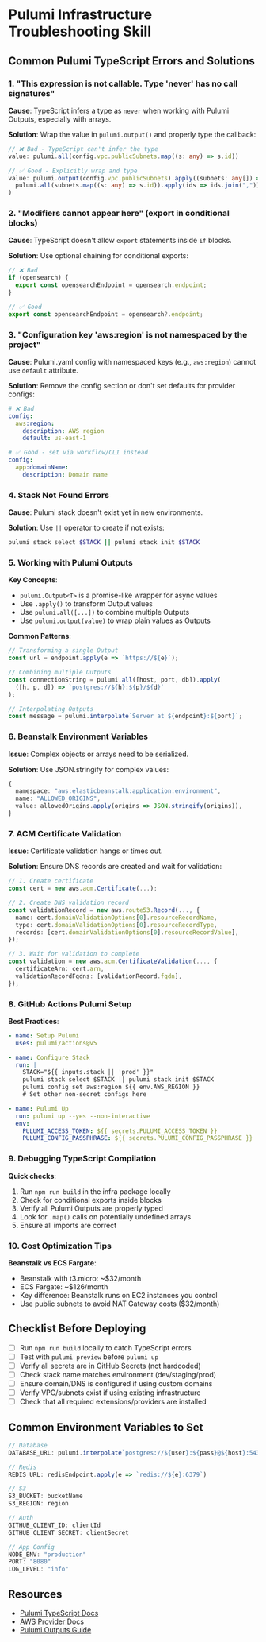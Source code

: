 # Pulumi Infrastructure Troubleshooting Skill

## Common Pulumi TypeScript Errors and Solutions

### 1. "This expression is not callable. Type 'never' has no call signatures"

**Cause**: TypeScript infers a type as `never` when working with Pulumi Outputs, especially with arrays.

**Solution**: Wrap the value in `pulumi.output()` and properly type the callback:
```typescript
// ❌ Bad - TypeScript can't infer the type
value: pulumi.all(config.vpc.publicSubnets.map((s: any) => s.id))

// ✅ Good - Explicitly wrap and type
value: pulumi.output(config.vpc.publicSubnets).apply((subnets: any[]) =>
  pulumi.all(subnets.map((s: any) => s.id)).apply(ids => ids.join(","))
)
```

### 2. "Modifiers cannot appear here" (export in conditional blocks)

**Cause**: TypeScript doesn't allow `export` statements inside `if` blocks.

**Solution**: Use optional chaining for conditional exports:
```typescript
// ❌ Bad
if (opensearch) {
  export const opensearchEndpoint = opensearch.endpoint;
}

// ✅ Good
export const opensearchEndpoint = opensearch?.endpoint;
```

### 3. "Configuration key 'aws:region' is not namespaced by the project"

**Cause**: Pulumi.yaml config with namespaced keys (e.g., `aws:region`) cannot use `default` attribute.

**Solution**: Remove the config section or don't set defaults for provider configs:
```yaml
# ❌ Bad
config:
  aws:region:
    description: AWS region
    default: us-east-1

# ✅ Good - set via workflow/CLI instead
config:
  app:domainName:
    description: Domain name
```

### 4. Stack Not Found Errors

**Cause**: Pulumi stack doesn't exist yet in new environments.

**Solution**: Use `||` operator to create if not exists:
```bash
pulumi stack select $STACK || pulumi stack init $STACK
```

### 5. Working with Pulumi Outputs

**Key Concepts**:
- `pulumi.Output<T>` is a promise-like wrapper for async values
- Use `.apply()` to transform Output values
- Use `pulumi.all([...])` to combine multiple Outputs
- Use `pulumi.output(value)` to wrap plain values as Outputs

**Common Patterns**:
```typescript
// Transforming a single Output
const url = endpoint.apply(e => `https://${e}`);

// Combining multiple Outputs
const connectionString = pulumi.all([host, port, db]).apply(
  ([h, p, d]) => `postgres://${h}:${p}/${d}`
);

// Interpolating Outputs
const message = pulumi.interpolate`Server at ${endpoint}:${port}`;
```

### 6. Beanstalk Environment Variables

**Issue**: Complex objects or arrays need to be serialized.

**Solution**: Use JSON.stringify for complex values:
```typescript
{
  namespace: "aws:elasticbeanstalk:application:environment",
  name: "ALLOWED_ORIGINS",
  value: allowedOrigins.apply(origins => JSON.stringify(origins)),
}
```

### 7. ACM Certificate Validation

**Issue**: Certificate validation hangs or times out.

**Solution**: Ensure DNS records are created and wait for validation:
```typescript
// 1. Create certificate
const cert = new aws.acm.Certificate(...);

// 2. Create DNS validation record
const validationRecord = new aws.route53.Record(..., {
  name: cert.domainValidationOptions[0].resourceRecordName,
  type: cert.domainValidationOptions[0].resourceRecordType,
  records: [cert.domainValidationOptions[0].resourceRecordValue],
});

// 3. Wait for validation to complete
const validation = new aws.acm.CertificateValidation(..., {
  certificateArn: cert.arn,
  validationRecordFqdns: [validationRecord.fqdn],
});
```

### 8. GitHub Actions Pulumi Setup

**Best Practices**:
```yaml
- name: Setup Pulumi
  uses: pulumi/actions@v5

- name: Configure Stack
  run: |
    STACK="${{ inputs.stack || 'prod' }}"
    pulumi stack select $STACK || pulumi stack init $STACK
    pulumi config set aws:region ${{ env.AWS_REGION }}
    # Set other non-secret configs here

- name: Pulumi Up
  run: pulumi up --yes --non-interactive
  env:
    PULUMI_ACCESS_TOKEN: ${{ secrets.PULUMI_ACCESS_TOKEN }}
    PULUMI_CONFIG_PASSPHRASE: ${{ secrets.PULUMI_CONFIG_PASSPHRASE }}
```

### 9. Debugging TypeScript Compilation

**Quick checks**:
1. Run `npm run build` in the infra package locally
2. Check for conditional exports inside blocks
3. Verify all Pulumi Outputs are properly typed
4. Look for `.map()` calls on potentially undefined arrays
5. Ensure all imports are correct

### 10. Cost Optimization Tips

**Beanstalk vs ECS Fargate**:
- Beanstalk with t3.micro: ~$32/month
- ECS Fargate: ~$126/month
- Key difference: Beanstalk runs on EC2 instances you control
- Use public subnets to avoid NAT Gateway costs ($32/month)

## Checklist Before Deploying

- [ ] Run `npm run build` locally to catch TypeScript errors
- [ ] Test with `pulumi preview` before `pulumi up`
- [ ] Verify all secrets are in GitHub Secrets (not hardcoded)
- [ ] Check stack name matches environment (dev/staging/prod)
- [ ] Ensure domain/DNS is configured if using custom domains
- [ ] Verify VPC/subnets exist if using existing infrastructure
- [ ] Check that all required extensions/providers are installed

## Common Environment Variables to Set

```typescript
// Database
DATABASE_URL: pulumi.interpolate`postgres://${user}:${pass}@${host}:5432/${db}`

// Redis
REDIS_URL: redisEndpoint.apply(e => `redis://${e}:6379`)

// S3
S3_BUCKET: bucketName
S3_REGION: region

// Auth
GITHUB_CLIENT_ID: clientId
GITHUB_CLIENT_SECRET: clientSecret

// App Config
NODE_ENV: "production"
PORT: "8080"
LOG_LEVEL: "info"
```

## Resources

- [Pulumi TypeScript Docs](https://www.pulumi.com/docs/languages-sdks/javascript/)
- [AWS Provider Docs](https://www.pulumi.com/registry/packages/aws/)
- [Pulumi Outputs Guide](https://www.pulumi.com/docs/concepts/inputs-outputs/)
